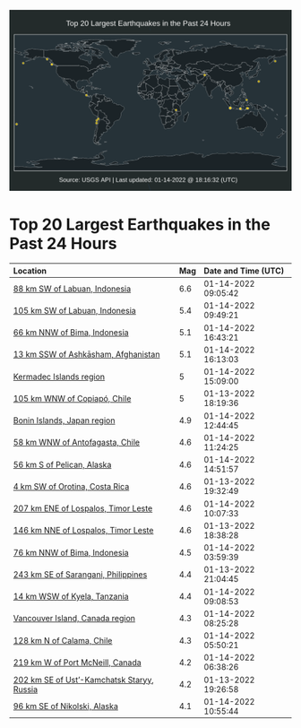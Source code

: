 ![Map](./map.png)

# Top 20 Largest Earthquakes in the Past 24 Hours

| Location | Mag | Date and Time (UTC) |
|:---|:---|:---|
| [88 km SW of Labuan, Indonesia](https://earthquake.usgs.gov/earthquakes/eventpage/us7000gbu4) | 6.6 | 01-14-2022 09:05:42 |
| [105 km SW of Labuan, Indonesia](https://earthquake.usgs.gov/earthquakes/eventpage/us7000gbww) | 5.4 | 01-14-2022 09:49:21 |
| [66 km NNW of Bima, Indonesia](https://earthquake.usgs.gov/earthquakes/eventpage/us7000gc0w) | 5.1 | 01-14-2022 16:43:21 |
| [13 km SSW of Ashkāsham, Afghanistan](https://earthquake.usgs.gov/earthquakes/eventpage/us7000gc0n) | 5.1 | 01-14-2022 16:13:03 |
| [Kermadec Islands region](https://earthquake.usgs.gov/earthquakes/eventpage/us7000gbyy) | 5 | 01-14-2022 15:09:00 |
| [105 km WNW of Copiapó, Chile](https://earthquake.usgs.gov/earthquakes/eventpage/us7000gbpy) | 5 | 01-13-2022 18:19:36 |
| [Bonin Islands, Japan region](https://earthquake.usgs.gov/earthquakes/eventpage/us7000gbyj) | 4.9 | 01-14-2022 12:44:45 |
| [58 km WNW of Antofagasta, Chile](https://earthquake.usgs.gov/earthquakes/eventpage/us7000gby7) | 4.6 | 01-14-2022 11:24:25 |
| [56 km S of Pelican, Alaska](https://earthquake.usgs.gov/earthquakes/eventpage/ak022ne5zcd) | 4.6 | 01-14-2022 14:51:57 |
| [4 km SW of Orotina, Costa Rica](https://earthquake.usgs.gov/earthquakes/eventpage/us7000gbqm) | 4.6 | 01-13-2022 19:32:49 |
| [207 km ENE of Lospalos, Timor Leste](https://earthquake.usgs.gov/earthquakes/eventpage/us7000gbxq) | 4.6 | 01-14-2022 10:07:33 |
| [146 km NNE of Lospalos, Timor Leste](https://earthquake.usgs.gov/earthquakes/eventpage/us7000gbq6) | 4.6 | 01-13-2022 18:38:28 |
| [76 km NNW of Bima, Indonesia](https://earthquake.usgs.gov/earthquakes/eventpage/us7000gbt7) | 4.5 | 01-14-2022 03:59:39 |
| [243 km SE of Sarangani, Philippines](https://earthquake.usgs.gov/earthquakes/eventpage/us7000gbra) | 4.4 | 01-13-2022 21:04:45 |
| [14 km WSW of Kyela, Tanzania](https://earthquake.usgs.gov/earthquakes/eventpage/us7000gbu6) | 4.4 | 01-14-2022 09:08:53 |
| [Vancouver Island, Canada region](https://earthquake.usgs.gov/earthquakes/eventpage/us7000gbtx) | 4.3 | 01-14-2022 08:25:28 |
| [128 km N of Calama, Chile](https://earthquake.usgs.gov/earthquakes/eventpage/us7000gbtj) | 4.3 | 01-14-2022 05:50:21 |
| [219 km W of Port McNeill, Canada](https://earthquake.usgs.gov/earthquakes/eventpage/us7000gbtt) | 4.2 | 01-14-2022 06:38:26 |
| [202 km SE of Ust’-Kamchatsk Staryy, Russia](https://earthquake.usgs.gov/earthquakes/eventpage/us7000gbql) | 4.2 | 01-13-2022 19:26:58 |
| [96 km SE of Nikolski, Alaska](https://earthquake.usgs.gov/earthquakes/eventpage/us7000gby3) | 4.1 | 01-14-2022 10:55:44 |
